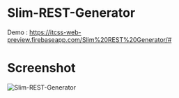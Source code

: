 # Slim-REST-Generator

Demo : https://itcss-web-preview.firebaseapp.com/Slim%20REST%20Generator/#

# Screenshot
![Slim-REST-Generator](https://user-images.githubusercontent.com/24679901/31395339-bde7ae78-ae0a-11e7-9e9e-bec58415b09b.png)

